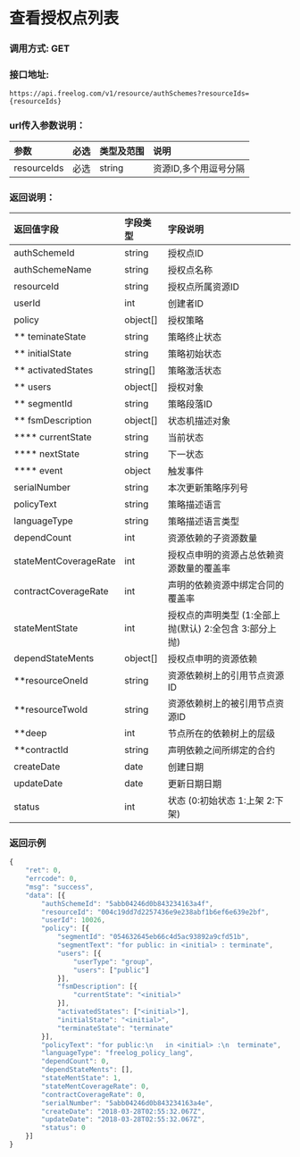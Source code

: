 # 查看授权点列表


### 调用方式: GET

### 接口地址:

```
https://api.freelog.com/v1/resource/authSchemes?resourceIds={resourceIds}
```

### url传入参数说明：

| 参数 | 必选 | 类型及范围 | 说明 |
| :--- | :--- | :--- | :--- |
|resourceIds|必选|string|资源ID,多个用逗号分隔|

### 返回说明：

| 返回值字段 | 字段类型 | 字段说明 |
| :--- | :--- | :--- |
| authSchemeId | string | 授权点ID |
| authSchemeName | string | 授权点名称 |
| resourceId| string | 授权点所属资源ID|
| userId | int | 创建者ID |
| policy | object[] | 授权策略 |
| ** teminateState | string | 策略终止状态 |
| ** initialState | string | 策略初始状态 |
| ** activatedStates | string[] | 策略激活状态 |
| ** users | object[] | 授权对象 |
| ** segmentId | string| 策略段落ID |
| ** fsmDescription | object[] | 状态机描述对象 |
| **** currentState | string| 当前状态 |
| **** nextState | string| 下一状态 |
| **** event | object| 触发事件 |
| serialNumber | string | 本次更新策略序列号 |
| policyText | string | 策略描述语言 |
| languageType | string | 策略描述语言类型 |
| dependCount| int | 资源依赖的子资源数量 |
| stateMentCoverageRate | int | 授权点申明的资源占总依赖资源数量的覆盖率 |
| contractCoverageRate | int | 声明的依赖资源中绑定合同的覆盖率 |
| stateMentState | int | 授权点的声明类型 (1:全部上抛(默认)  2:全包含  3:部分上抛) |
| dependStateMents | object[] | 授权点申明的资源依赖 |
| **resourceOneId | string | 资源依赖树上的引用节点资源ID|
| **resourceTwoId | string | 资源依赖树上的被引用节点资源ID|
| **deep | int | 节点所在的依赖树上的层级|
| **contractId | string | 声明依赖之间所绑定的合约|
| createDate | date | 创建日期 |
| updateDate | date | 更新日期日期 |
| status | int | 状态 (0:初始状态 1:上架 2:下架) |


### 返回示例

```js
{
	"ret": 0,
	"errcode": 0,
	"msg": "success",
	"data": [{
		"authSchemeId": "5abb04246d0b843234163a4f",
		"resourceId": "004c19dd7d2257436e9e238abf1b6ef6e639e2bf",
		"userId": 10026,
		"policy": [{
			"segmentId": "054632645eb66c4d5ac93892a9cfd51b",
			"segmentText": "for public: in <initial> : terminate",
			"users": [{
				"userType": "group",
				"users": ["public"]
			}],
			"fsmDescription": [{
				"currentState": "<initial>"
			}],
			"activatedStates": ["<initial>"],
			"initialState": "<initial>",
			"terminateState": "terminate"
		}],
		"policyText": "for public:\n   in <initial> :\n  terminate",
		"languageType": "freelog_policy_lang",
		"dependCount": 0,
		"dependStateMents": [],
		"stateMentState": 1,
		"stateMentCoverageRate": 0,
		"contractCoverageRate": 0,
		"serialNumber": "5abb04246d0b843234163a4e",
		"createDate": "2018-03-28T02:55:32.067Z",
		"updateDate": "2018-03-28T02:55:32.067Z",
		"status": 0
	}]
}
```